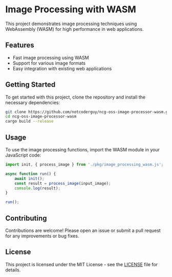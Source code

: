 # Image Processing with WASM

This project demonstrates image processing techniques using WebAssembly (WASM) for high performance in web applications.

## Features

- Fast image processing using WASM
- Support for various image formats
- Easy integration with existing web applications

## Getting Started

To get started with this project, clone the repository and install the necessary dependencies:

```bash
git clone https://github.com/notcoderguy/ncg-oss-image-processor-wasm.git
cd ncg-oss-image-processor-wasm
cargo build --release
```

## Usage

To use the image processing functions, import the WASM module in your JavaScript code:

```javascript
import init, { process_image } from './pkg/image_processing_wasm.js';

async function run() {
    await init();
    const result = process_image(input_image);
    console.log(result);
}

run();
```

## Contributing

Contributions are welcome! Please open an issue or submit a pull request for any improvements or bug fixes.

## License

This project is licensed under the MIT License - see the [LICENSE](LICENSE) file for details.

